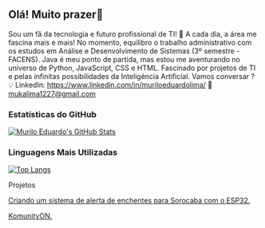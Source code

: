 ## Olá! Muito prazer👋

Sou um fã da tecnologia e futuro profissional de TI! 🚀 A cada dia, a área me fascina mais e mais! No momento, equilibro o trabalho administrativo com os estudos em Análise e Desenvolvimento de Sistemas (3º semestre - FACENS). Java é meu ponto de partida, mas estou me aventurando no universo de Python, JavaScript, CSS e HTML. Fascinado por projetos de TI e pelas infinitas possibilidades da Inteligência Artificial. Vamos conversar ? 
💡 LinkedIn: https://www.linkedin.com/in/muriloeduardolima/ 
📧 mukalima1227@gmail.com

### Estatísticas do GitHub

[![Murilo Eduardo's GitHub Stats](https://github-readme-stats.vercel.app/api?username=Muriiloedu&show_icons=true&theme=radical)](https://github.com/Muriiloedu)


### Linguagens Mais Utilizadas

[![Top Langs](https://github-readme-stats.vercel.app/api/top-langs/?username=Muriiloedu&layout=compact&theme=radical)](https://github.com/Muriiloedu)

Projetos
 
[Criando um sistema de alerta de enchentes para Sorocaba com o ESP32.](https://www.linkedin.com/posts/muriloeduardolima_sorocaba-enchentes-prevenaexaetodeacidentes-activity-7203812533122539520-zBw5?utm_source=share&utm_medium=member_desktop&rcm=ACoAAEBd9CkBbFpr1zPZcwt44stzI9keHbGiHcw)

[KomunityON.](https://www.linkedin.com/posts/danielg-cravo_komunityon-inovaaexaeto-tecnologia-ugcPost-7272223845879590912-O007?utm_source=share&utm_medium=member_desktop&rcm=ACoAAEBd9CkBbFpr1zPZcwt44stzI9keHbGiHcw)
